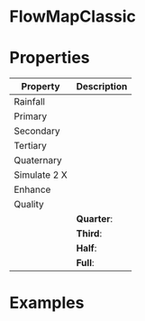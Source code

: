 # FlowMapClassic


# Properties


| Property | Description| 
| -------- | -----------|
| Rainfall |  |
| Primary |  |
| Secondary |  |
| Tertiary |  |
| Quaternary |  |
| Simulate 2 X |  |
| Enhance |  |
| Quality |  |
| | **Quarter**: <desc> |
| | **Third**: <desc> |
| | **Half**: <desc> |
| | **Full**: <desc> |




# Examples

